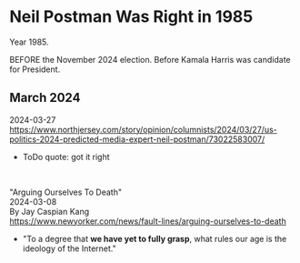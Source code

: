 # Neil Postman Was Right in 1985

Year 1985.

BEFORE the November 2024 election. Before Kamala Harris was candidate for President.

## March 2024

2024-03-27    
https://www.northjersey.com/story/opinion/columnists/2024/03/27/us-politics-2024-predicted-media-expert-neil-postman/73022583007/

* ToDo quote: got it right

&nbsp;

"Arguing Ourselves To Death"     
2024-03-08     
By Jay Caspian Kang    
https://www.newyorker.com/news/fault-lines/arguing-ourselves-to-death

* "To a degree that **we have yet to fully grasp**, what rules our age is the ideology of the Internet."
